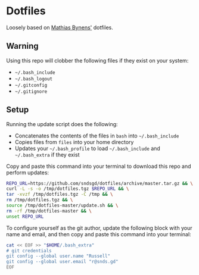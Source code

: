 # Dotfiles

Loosely based on [Mathias Bynens'](https://github.com/mathiasbynens/dotfiles) dotfiles.

## Warning

Using this repo will clobber the following files if they exist on your system:

- `~/.bash_include`
- `~/.bash_logout`
- `~/.gitconfig`
- `~/.gitignore`


## Setup

Running the update script does the following:

- Concatenates the contents of the files in `bash` into `~/.bash_include`
- Copies files from `files` into your home directory
- Updates your `~/.bash_profile` to load `~/.bash_include` and `~/.bash_extra` if they exist


Copy and paste this command into your terminal to download this repo and perform updates:

```sh
REPO_URL=https://github.com/sndsgd/dotfiles/archive/master.tar.gz && \
curl -L -s -o /tmp/dotfiles.tgz $REPO_URL && \
tar -xvzf /tmp/dotfiles.tgz -C /tmp && \
rm /tmp/dotfiles.tgz && \
source /tmp/dotfiles-master/update.sh && \
rm -rf /tmp/dotfiles-master && \
unset REPO_URL
```


To configure yourself as the git author, update the following block with your name and email, and then copy and paste this command into your terminal:

```sh
cat << EOF >> "$HOME/.bash_extra"
# git credentials
git config --global user.name "Russell"
git config --global user.email "r@snds.gd"
EOF
```
